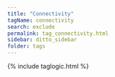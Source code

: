 ```yaml
---
title: "Connectivity"
tagName: connectivity
search: exclude
permalink: tag_connectivity.html
sidebar: ditto_sidebar
folder: tags
---
```

{% include taglogic.html %}
